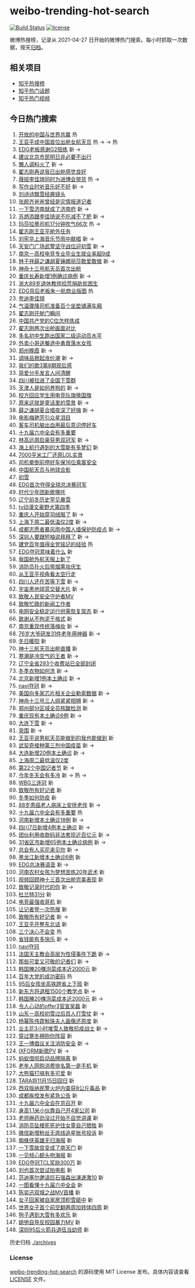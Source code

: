 # weibo-trending-hot-search

[![Build Status](https://github.com/justjavac/weibo-trending-hot-search/workflows/ci/badge.svg?branch=master)](https://github.com/justjavac/weibo-trending-hot-search/actions)
[![license](https://img.shields.io/github/license/justjavac/weibo-trending-hot-search)](https://github.com/justjavac/weibo-trending-hot-search/blob/master/LICENSE)

微博热搜榜，记录从 2021-04-27 日开始的微博热门搜索。每小时抓取一次数据，按天[归档](./archives)。

## 相关项目

- [知乎热搜榜](https://github.com/justjavac/zhihu-trending-top-search)
- [知乎热门话题](https://github.com/justjavac/zhihu-trending-hot-questions)
- [知乎热门视频](https://github.com/justjavac/zhihu-trending-hot-video)

## 今日热门搜索

<!-- BEGIN -->
<!-- 最后更新时间 Mon Nov 08 2021 12:18:45 GMT+0800 (China Standard Time) -->

1. [开放的中国与世界共赢](https://s.weibo.com//weibo?q=%23%E5%BC%80%E6%94%BE%E7%9A%84%E4%B8%AD%E5%9B%BD%E4%B8%8E%E4%B8%96%E7%95%8C%E5%85%B1%E8%B5%A2%23&Refer=new_time)
   热
1. [王亚平成中国首位出舱女航天员](https://s.weibo.com//weibo?q=%23%E7%8E%8B%E4%BA%9A%E5%B9%B3%E6%88%90%E4%B8%AD%E5%9B%BD%E9%A6%96%E4%BD%8D%E5%87%BA%E8%88%B1%E5%A5%B3%E8%88%AA%E5%A4%A9%E5%91%98%23&Refer=top)
   热 -> -> 热
1. [EDG老板感谢G2陪练](https://s.weibo.com//weibo?q=%23EDG%E8%80%81%E6%9D%BF%E6%84%9F%E8%B0%A2G2%E9%99%AA%E7%BB%83%23&Refer=top)
   新 ->
1. [建议北京市民明日非必要不出行](https://s.weibo.com//weibo?q=%23%E5%BB%BA%E8%AE%AE%E5%8C%97%E4%BA%AC%E5%B8%82%E6%B0%91%E6%98%8E%E6%97%A5%E9%9D%9E%E5%BF%85%E8%A6%81%E4%B8%8D%E5%87%BA%E8%A1%8C%23&Refer=top)
1. [懒人调料火了](https://s.weibo.com//weibo?q=%23%E6%87%92%E4%BA%BA%E8%B0%83%E6%96%99%E7%81%AB%E4%BA%86%23&Refer=top)
   新 ->
1. [翟志刚再说我已出舱感觉良好](https://s.weibo.com//weibo?q=%23%E7%BF%9F%E5%BF%97%E5%88%9A%E5%86%8D%E8%AF%B4%E6%88%91%E5%B7%B2%E5%87%BA%E8%88%B1%E6%84%9F%E8%A7%89%E8%89%AF%E5%A5%BD%23&Refer=top)
1. [薇娅李佳琦同时为进博会带货](https://s.weibo.com//weibo?q=%23%E8%96%87%E5%A8%85%E6%9D%8E%E4%BD%B3%E7%90%A6%E5%90%8C%E6%97%B6%E4%B8%BA%E8%BF%9B%E5%8D%9A%E4%BC%9A%E5%B8%A6%E8%B4%A7%23&Refer=top)
   热 ->
1. [写作业时听音乐好不好](https://s.weibo.com//weibo?q=%23%E5%86%99%E4%BD%9C%E4%B8%9A%E6%97%B6%E5%90%AC%E9%9F%B3%E4%B9%90%E5%A5%BD%E4%B8%8D%E5%A5%BD%23&Refer=top)
   新 ->
1. [刘诗诗飘雪经典镜头](https://s.weibo.com//weibo?q=%23%E5%88%98%E8%AF%97%E8%AF%97%E9%A3%98%E9%9B%AA%E7%BB%8F%E5%85%B8%E9%95%9C%E5%A4%B4%23&Refer=top)
1. [张颜齐爸爸曾经是灾情报道记者](https://s.weibo.com//weibo?q=%23%E5%BC%A0%E9%A2%9C%E9%BD%90%E7%88%B8%E7%88%B8%E6%9B%BE%E7%BB%8F%E6%98%AF%E7%81%BE%E6%83%85%E6%8A%A5%E9%81%93%E8%AE%B0%E8%80%85%23&Refer=top)
1. [一下雪济南就成了济南府](https://s.weibo.com//weibo?q=%23%E4%B8%80%E4%B8%8B%E9%9B%AA%E6%B5%8E%E5%8D%97%E5%B0%B1%E6%88%90%E4%BA%86%E6%B5%8E%E5%8D%97%E5%BA%9C%23&Refer=top)
   新 ->
1. [苏炳添跟李佳琦说不吃减不了肥](https://s.weibo.com//weibo?q=%23%E8%8B%8F%E7%82%B3%E6%B7%BB%E8%B7%9F%E6%9D%8E%E4%BD%B3%E7%90%A6%E8%AF%B4%E4%B8%8D%E5%90%83%E5%87%8F%E4%B8%8D%E4%BA%86%E8%82%A5%23&Refer=top)
   新 ->
1. [玛莎拉蒂司机17分钟吹气66次](https://s.weibo.com//weibo?q=%23%E7%8E%9B%E8%8E%8E%E6%8B%89%E8%92%82%E5%8F%B8%E6%9C%BA17%E5%88%86%E9%92%9F%E5%90%B9%E6%B0%9466%E6%AC%A1%23&Refer=top)
   热 ->
1. [翟志刚王亚平舱外任务](https://s.weibo.com//weibo?q=%23%E7%BF%9F%E5%BF%97%E5%88%9A%E7%8E%8B%E4%BA%9A%E5%B9%B3%E8%88%B1%E5%A4%96%E4%BB%BB%E5%8A%A1%23&Refer=top)
1. [刘宪华上海音乐节雨中献唱](https://s.weibo.com//weibo?q=%23%E5%88%98%E5%AE%AA%E5%8D%8E%E4%B8%8A%E6%B5%B7%E9%9F%B3%E4%B9%90%E8%8A%82%E9%9B%A8%E4%B8%AD%E7%8C%AE%E5%94%B1%23&Refer=top)
   新 ->
1. [天安门广场武警坚守战位迎初雪](https://s.weibo.com//weibo?q=%23%E5%A4%A9%E5%AE%89%E9%97%A8%E5%B9%BF%E5%9C%BA%E6%AD%A6%E8%AD%A6%E5%9D%9A%E5%AE%88%E6%88%98%E4%BD%8D%E8%BF%8E%E5%88%9D%E9%9B%AA%23&Refer=top)
   新 ->
1. [南京一高校电竞专业毕业生就业率超9成](https://s.weibo.com//weibo?q=%23%E5%8D%97%E4%BA%AC%E4%B8%80%E9%AB%98%E6%A0%A1%E7%94%B5%E7%AB%9E%E4%B8%93%E4%B8%9A%E6%AF%95%E4%B8%9A%E7%94%9F%E5%B0%B1%E4%B8%9A%E7%8E%87%E8%B6%859%E6%88%90%23&Refer=top)
1. [林子祥薛之谦胡夏锤娜丽莎敢爱敢做](https://s.weibo.com//weibo?q=%23%E6%9E%97%E5%AD%90%E7%A5%A5%E8%96%9B%E4%B9%8B%E8%B0%A6%E8%83%A1%E5%A4%8F%E9%94%A4%E5%A8%9C%E4%B8%BD%E8%8E%8E%E6%95%A2%E7%88%B1%E6%95%A2%E5%81%9A%23&Refer=top)
   新 ->
1. [神舟十三号航天员首次出舱](https://s.weibo.com//weibo?q=%23%E7%A5%9E%E8%88%9F%E5%8D%81%E4%B8%89%E5%8F%B7%E8%88%AA%E5%A4%A9%E5%91%98%E9%A6%96%E6%AC%A1%E5%87%BA%E8%88%B1%23&Refer=top)
1. [重庆长寿新增1例确诊病例](https://s.weibo.com//weibo?q=%23%E9%87%8D%E5%BA%86%E9%95%BF%E5%AF%BF%E6%96%B0%E5%A2%9E1%E4%BE%8B%E7%A1%AE%E8%AF%8A%E7%97%85%E4%BE%8B%23&Refer=top)
   新 ->
1. [浙大89岁退休教师拾荒捐助贫困生](https://s.weibo.com//weibo?q=%23%E6%B5%99%E5%A4%A789%E5%B2%81%E9%80%80%E4%BC%91%E6%95%99%E5%B8%88%E6%8B%BE%E8%8D%92%E6%8D%90%E5%8A%A9%E8%B4%AB%E5%9B%B0%E7%94%9F%23&Refer=top)
1. [EDG背后老板朱一航商业版图](https://s.weibo.com//weibo?q=%23EDG%E8%83%8C%E5%90%8E%E8%80%81%E6%9D%BF%E6%9C%B1%E4%B8%80%E8%88%AA%E5%95%86%E4%B8%9A%E7%89%88%E5%9B%BE%23&Refer=top)
   热
1. [夸迪李佳琦](https://s.weibo.com//weibo?q=%E5%A4%B8%E8%BF%AA%E6%9D%8E%E4%BD%B3%E7%90%A6&Refer=top)
1. [气温骤降司机准备百个坐垫铺满车厢](https://s.weibo.com//weibo?q=%23%E6%B0%94%E6%B8%A9%E9%AA%A4%E9%99%8D%E5%8F%B8%E6%9C%BA%E5%87%86%E5%A4%87%E7%99%BE%E4%B8%AA%E5%9D%90%E5%9E%AB%E9%93%BA%E6%BB%A1%E8%BD%A6%E5%8E%A2%23&Refer=top)
1. [翟志刚开舱门瞬间](https://s.weibo.com//weibo?q=%23%E7%BF%9F%E5%BF%97%E5%88%9A%E5%BC%80%E8%88%B1%E9%97%A8%E7%9E%AC%E9%97%B4%23&Refer=top)
1. [中国共产党的C位怎样炼成](https://s.weibo.com//weibo?q=%23%E4%B8%AD%E5%9B%BD%E5%85%B1%E4%BA%A7%E5%85%9A%E7%9A%84C%E4%BD%8D%E6%80%8E%E6%A0%B7%E7%82%BC%E6%88%90%23&Refer=top)
1. [翟志刚两次出舱画面对比](https://s.weibo.com//weibo?q=%23%E7%BF%9F%E5%BF%97%E5%88%9A%E4%B8%A4%E6%AC%A1%E5%87%BA%E8%88%B1%E7%94%BB%E9%9D%A2%E5%AF%B9%E6%AF%94%23&Refer=top)
1. [多名初中生跑出国家二级运动员水平](https://s.weibo.com//weibo?q=%23%E5%A4%9A%E5%90%8D%E5%88%9D%E4%B8%AD%E7%94%9F%E8%B7%91%E5%87%BA%E5%9B%BD%E5%AE%B6%E4%BA%8C%E7%BA%A7%E8%BF%90%E5%8A%A8%E5%91%98%E6%B0%B4%E5%B9%B3%23&Refer=top)
1. [外卖小哥送餐途中勇救落水女孩](https://s.weibo.com//weibo?q=%23%E5%A4%96%E5%8D%96%E5%B0%8F%E5%93%A5%E9%80%81%E9%A4%90%E9%80%94%E4%B8%AD%E5%8B%87%E6%95%91%E8%90%BD%E6%B0%B4%E5%A5%B3%E5%AD%A9%23&Refer=top)
1. [郑州晚霞](https://s.weibo.com//weibo?q=%23%E9%83%91%E5%B7%9E%E6%99%9A%E9%9C%9E%23&Refer=top)
   新 ->
1. [调味品掀起涨价潮](https://s.weibo.com//weibo?q=%23%E8%B0%83%E5%91%B3%E5%93%81%E6%8E%80%E8%B5%B7%E6%B6%A8%E4%BB%B7%E6%BD%AE%23&Refer=top)
   新 ->
1. [我们的歌3第8期观后感](https://s.weibo.com//weibo?q=%23%E6%88%91%E4%BB%AC%E7%9A%84%E6%AD%8C3%E7%AC%AC8%E6%9C%9F%E8%A7%82%E5%90%8E%E6%84%9F%23&Refer=top)
1. [简爱分手发言人间清醒](https://s.weibo.com//weibo?q=%23%E7%AE%80%E7%88%B1%E5%88%86%E6%89%8B%E5%8F%91%E8%A8%80%E4%BA%BA%E9%97%B4%E6%B8%85%E9%86%92%23&Refer=top)
1. [四川被拉进了全国下雪群](https://s.weibo.com//weibo?q=%23%E5%9B%9B%E5%B7%9D%E8%A2%AB%E6%8B%89%E8%BF%9B%E4%BA%86%E5%85%A8%E5%9B%BD%E4%B8%8B%E9%9B%AA%E7%BE%A4%23&Refer=top)
1. [天津人是如何养狗的](https://s.weibo.com//weibo?q=%23%E5%A4%A9%E6%B4%A5%E4%BA%BA%E6%98%AF%E5%A6%82%E4%BD%95%E5%85%BB%E7%8B%97%E7%9A%84%23&Refer=top)
   新 ->
1. [校方回应学生用电竞队旗换国旗](https://s.weibo.com//weibo?q=%23%E6%A0%A1%E6%96%B9%E5%9B%9E%E5%BA%94%E5%AD%A6%E7%94%9F%E7%94%A8%E7%94%B5%E7%AB%9E%E9%98%9F%E6%97%97%E6%8D%A2%E5%9B%BD%E6%97%97%23&Refer=top)
1. [原来这就是童话里的雪景](https://s.weibo.com//weibo?q=%23%E5%8E%9F%E6%9D%A5%E8%BF%99%E5%B0%B1%E6%98%AF%E7%AB%A5%E8%AF%9D%E9%87%8C%E7%9A%84%E9%9B%AA%E6%99%AF%23&Refer=top)
   新 ->
1. [薛之谦胡夏合唱夜深了好嗨](https://s.weibo.com//weibo?q=%23%E8%96%9B%E4%B9%8B%E8%B0%A6%E8%83%A1%E5%A4%8F%E5%90%88%E5%94%B1%E5%A4%9C%E6%B7%B1%E4%BA%86%E5%A5%BD%E5%97%A8%23&Refer=top)
   新 ->
1. [电影梅艳芳引众星泪目](https://s.weibo.com//weibo?q=%23%E7%94%B5%E5%BD%B1%E6%A2%85%E8%89%B3%E8%8A%B3%E5%BC%95%E4%BC%97%E6%98%9F%E6%B3%AA%E7%9B%AE%23&Refer=top)
1. [客车司机脑出血用最后意识停好车](https://s.weibo.com//weibo?q=%23%E5%AE%A2%E8%BD%A6%E5%8F%B8%E6%9C%BA%E8%84%91%E5%87%BA%E8%A1%80%E7%94%A8%E6%9C%80%E5%90%8E%E6%84%8F%E8%AF%86%E5%81%9C%E5%A5%BD%E8%BD%A6%23&Refer=top)
1. [十九届六中全会有多重要](https://s.weibo.com//weibo?q=%23%E5%8D%81%E4%B9%9D%E5%B1%8A%E5%85%AD%E4%B8%AD%E5%85%A8%E4%BC%9A%E6%9C%89%E5%A4%9A%E9%87%8D%E8%A6%81%23&Refer=top)
1. [林高远周启豪获男双冠军](https://s.weibo.com//weibo?q=%23%E6%9E%97%E9%AB%98%E8%BF%9C%E5%91%A8%E5%90%AF%E8%B1%AA%E8%8E%B7%E7%94%B7%E5%8F%8C%E5%86%A0%E5%86%9B%23&Refer=top)
   新 ->
1. [海上航行遇到的大雪能有多梦幻](https://s.weibo.com//weibo?q=%23%E6%B5%B7%E4%B8%8A%E8%88%AA%E8%A1%8C%E9%81%87%E5%88%B0%E7%9A%84%E5%A4%A7%E9%9B%AA%E8%83%BD%E6%9C%89%E5%A4%9A%E6%A2%A6%E5%B9%BB%23&Refer=top)
   新
1. [7000平米工厂还原LOL实景](https://s.weibo.com//weibo?q=%237000%E5%B9%B3%E7%B1%B3%E5%B7%A5%E5%8E%82%E8%BF%98%E5%8E%9FLOL%E5%AE%9E%E6%99%AF%23&Refer=top)
1. [司机晕倒前停好车保16位乘客安全](https://s.weibo.com//weibo?q=%23%E5%8F%B8%E6%9C%BA%E6%99%95%E5%80%92%E5%89%8D%E5%81%9C%E5%A5%BD%E8%BD%A6%E4%BF%9D16%E4%BD%8D%E4%B9%98%E5%AE%A2%E5%AE%89%E5%85%A8%23&Refer=top)
1. [中国航天员与地球合影](https://s.weibo.com//weibo?q=%23%E4%B8%AD%E5%9B%BD%E8%88%AA%E5%A4%A9%E5%91%98%E4%B8%8E%E5%9C%B0%E7%90%83%E5%90%88%E5%BD%B1%23&Refer=top)
1. [初雪](https://s.weibo.com//weibo?q=%23%E5%88%9D%E9%9B%AA%23&Refer=top)
1. [EDG首次夺得全球总决赛冠军](https://s.weibo.com//weibo?q=%23EDG%E9%A6%96%E6%AC%A1%E5%A4%BA%E5%BE%97%E5%85%A8%E7%90%83%E6%80%BB%E5%86%B3%E8%B5%9B%E5%86%A0%E5%86%9B%23&Refer=top)
1. [时代少年团新歌哪吒](https://s.weibo.com//weibo?q=%23%E6%97%B6%E4%BB%A3%E5%B0%91%E5%B9%B4%E5%9B%A2%E6%96%B0%E6%AD%8C%E5%93%AA%E5%90%92%23&Refer=top)
1. [辽宁前冬历史罕见暴雪](https://s.weibo.com//weibo?q=%23%E8%BE%BD%E5%AE%81%E5%89%8D%E5%86%AC%E5%8E%86%E5%8F%B2%E7%BD%95%E8%A7%81%E6%9A%B4%E9%9B%AA%23&Refer=top)
1. [tv动漫文豪野犬第四季](https://s.weibo.com//weibo?q=tv%E5%8A%A8%E6%BC%AB%E6%96%87%E8%B1%AA%E9%87%8E%E7%8A%AC%E7%AC%AC%E5%9B%9B%E5%AD%A3&Refer=top)
1. [重庆人开始穿羽绒服了](https://s.weibo.com//weibo?q=%23%E9%87%8D%E5%BA%86%E4%BA%BA%E5%BC%80%E5%A7%8B%E7%A9%BF%E7%BE%BD%E7%BB%92%E6%9C%8D%E4%BA%86%23&Refer=top)
   新 ->
1. [上海下周二最低温仅2度](https://s.weibo.com//weibo?q=%23%E4%B8%8A%E6%B5%B7%E4%B8%8B%E5%91%A8%E4%BA%8C%E6%9C%80%E4%BD%8E%E6%B8%A9%E4%BB%852%E5%BA%A6%23&Refer=top)
   新 ->
1. [成都志愿者暴风雨中围人墙保护防疫点](https://s.weibo.com//weibo?q=%23%E6%88%90%E9%83%BD%E5%BF%97%E6%84%BF%E8%80%85%E6%9A%B4%E9%A3%8E%E9%9B%A8%E4%B8%AD%E5%9B%B4%E4%BA%BA%E5%A2%99%E4%BF%9D%E6%8A%A4%E9%98%B2%E7%96%AB%E7%82%B9%23&Refer=top)
   新 ->
1. [深圳人要跟短袖说拜拜了](https://s.weibo.com//weibo?q=%23%E6%B7%B1%E5%9C%B3%E4%BA%BA%E8%A6%81%E8%B7%9F%E7%9F%AD%E8%A2%96%E8%AF%B4%E6%8B%9C%E6%8B%9C%E4%BA%86%23&Refer=top)
   新 ->
1. [建党百年值得全党铭记的经验](https://s.weibo.com//weibo?q=%23%E5%BB%BA%E5%85%9A%E7%99%BE%E5%B9%B4%E5%80%BC%E5%BE%97%E5%85%A8%E5%85%9A%E9%93%AD%E8%AE%B0%E7%9A%84%E7%BB%8F%E9%AA%8C%23&Refer=new_time)
   热
1. [EDG夺冠意味着什么](https://s.weibo.com//weibo?q=%23EDG%E5%A4%BA%E5%86%A0%E6%84%8F%E5%91%B3%E7%9D%80%E4%BB%80%E4%B9%88%23&Refer=top)
   新
1. [我国舱外航天服上新了](https://s.weibo.com//weibo?q=%23%E6%88%91%E5%9B%BD%E8%88%B1%E5%A4%96%E8%88%AA%E5%A4%A9%E6%9C%8D%E4%B8%8A%E6%96%B0%E4%BA%86%23&Refer=top)
1. [消防员扑火后带烟熏妆庆生](https://s.weibo.com//weibo?q=%23%E6%B6%88%E9%98%B2%E5%91%98%E6%89%91%E7%81%AB%E5%90%8E%E5%B8%A6%E7%83%9F%E7%86%8F%E5%A6%86%E5%BA%86%E7%94%9F%23&Refer=top)
1. [从王亚平视角看太空行走](https://s.weibo.com//weibo?q=%23%E4%BB%8E%E7%8E%8B%E4%BA%9A%E5%B9%B3%E8%A7%86%E8%A7%92%E7%9C%8B%E5%A4%AA%E7%A9%BA%E8%A1%8C%E8%B5%B0%23&Refer=top)
1. [四川人还在苦等下雪](https://s.weibo.com//weibo?q=%23%E5%9B%9B%E5%B7%9D%E4%BA%BA%E8%BF%98%E5%9C%A8%E8%8B%A6%E7%AD%89%E4%B8%8B%E9%9B%AA%23&Refer=top)
   新 ->
1. [宇宙黑地球蓝交替大片](https://s.weibo.com//weibo?q=%23%E5%AE%87%E5%AE%99%E9%BB%91%E5%9C%B0%E7%90%83%E8%93%9D%E4%BA%A4%E6%9B%BF%E5%A4%A7%E7%89%87%23&Refer=top)
   新 ->
1. [致敬人民安全守护者MV](https://s.weibo.com//weibo?q=%23%E8%87%B4%E6%95%AC%E4%BA%BA%E6%B0%91%E5%AE%89%E5%85%A8%E5%AE%88%E6%8A%A4%E8%80%85MV%23&Refer=top)
1. [致敬忙碌的新闻工作者](https://s.weibo.com//weibo?q=%23%E8%87%B4%E6%95%AC%E5%BF%99%E7%A2%8C%E7%9A%84%E6%96%B0%E9%97%BB%E5%B7%A5%E4%BD%9C%E8%80%85%23&Refer=top)
1. [电网安全稳定运行供需恢复常态](https://s.weibo.com//weibo?q=%23%E7%94%B5%E7%BD%91%E5%AE%89%E5%85%A8%E7%A8%B3%E5%AE%9A%E8%BF%90%E8%A1%8C%E4%BE%9B%E9%9C%80%E6%81%A2%E5%A4%8D%E5%B8%B8%E6%80%81%23&Refer=top)
   新 ->
1. [致谢从不拘泥于格式](https://s.weibo.com//weibo?q=%23%E8%87%B4%E8%B0%A2%E4%BB%8E%E4%B8%8D%E6%8B%98%E6%B3%A5%E4%BA%8E%E6%A0%BC%E5%BC%8F%23&Refer=top)
   新
1. [南京重现传统落梅妆](https://s.weibo.com//weibo?q=%23%E5%8D%97%E4%BA%AC%E9%87%8D%E7%8E%B0%E4%BC%A0%E7%BB%9F%E8%90%BD%E6%A2%85%E5%A6%86%23&Refer=top)
   新 ->
1. [76岁大爷研发31件老年用神器](https://s.weibo.com//weibo?q=%2376%E5%B2%81%E5%A4%A7%E7%88%B7%E7%A0%94%E5%8F%9131%E4%BB%B6%E8%80%81%E5%B9%B4%E7%94%A8%E7%A5%9E%E5%99%A8%23&Refer=top)
   新 ->
1. [冬日暖阳](https://s.weibo.com//weibo?q=%23%E5%86%AC%E6%97%A5%E6%9A%96%E9%98%B3%23&Refer=top)
   新
1. [神十三航天员出舱直播](https://s.weibo.com//weibo?q=%23%E7%A5%9E%E5%8D%81%E4%B8%89%E8%88%AA%E5%A4%A9%E5%91%98%E5%87%BA%E8%88%B1%E7%9B%B4%E6%92%AD%23&Refer=top)
   新
1. [寒潮是冷空气的王者](https://s.weibo.com//weibo?q=%23%E5%AF%92%E6%BD%AE%E6%98%AF%E5%86%B7%E7%A9%BA%E6%B0%94%E7%9A%84%E7%8E%8B%E8%80%85%23&Refer=top)
   新 ->
1. [辽宁全省293个收费站已全部封闭](https://s.weibo.com//weibo?q=%23%E8%BE%BD%E5%AE%81%E5%85%A8%E7%9C%81293%E4%B8%AA%E6%94%B6%E8%B4%B9%E7%AB%99%E5%B7%B2%E5%85%A8%E9%83%A8%E5%B0%81%E9%97%AD%23&Refer=top)
1. [冬季衣物如何洗](https://s.weibo.com//weibo?q=%23%E5%86%AC%E5%AD%A3%E8%A1%A3%E7%89%A9%E5%A6%82%E4%BD%95%E6%B4%97%23&Refer=top)
   新 ->
1. [北京新增1例本土确诊](https://s.weibo.com//weibo?q=%23%E5%8C%97%E4%BA%AC%E6%96%B0%E5%A2%9E1%E4%BE%8B%E6%9C%AC%E5%9C%9F%E7%A1%AE%E8%AF%8A%23&Refer=top)
   新 ->
1. [navi夺冠](https://s.weibo.com//weibo?q=navi%E5%A4%BA%E5%86%A0&Refer=top) 新 ->
1. [美国向多家芯片相关企业勒索数据](https://s.weibo.com//weibo?q=%23%E7%BE%8E%E5%9B%BD%E5%90%91%E5%A4%9A%E5%AE%B6%E8%8A%AF%E7%89%87%E7%9B%B8%E5%85%B3%E4%BC%81%E4%B8%9A%E5%8B%92%E7%B4%A2%E6%95%B0%E6%8D%AE%23&Refer=top)
   新 ->
1. [神舟十三号三人组紧紧相拥](https://s.weibo.com//weibo?q=%23%E7%A5%9E%E8%88%9F%E5%8D%81%E4%B8%89%E5%8F%B7%E4%B8%89%E4%BA%BA%E7%BB%84%E7%B4%A7%E7%B4%A7%E7%9B%B8%E6%8B%A5%23&Refer=top)
   新 ->
1. [郑州部分区域全员核酸检测](https://s.weibo.com//weibo?q=%23%E9%83%91%E5%B7%9E%E9%83%A8%E5%88%86%E5%8C%BA%E5%9F%9F%E5%85%A8%E5%91%98%E6%A0%B8%E9%85%B8%E6%A3%80%E6%B5%8B%23&Refer=top)
   新
1. [重庆现有本土确诊6例](https://s.weibo.com//weibo?q=%23%E9%87%8D%E5%BA%86%E7%8E%B0%E6%9C%89%E6%9C%AC%E5%9C%9F%E7%A1%AE%E8%AF%8A6%E4%BE%8B%23&Refer=top)
   新 ->
1. [大连下雪](https://s.weibo.com//weibo?q=%23%E5%A4%A7%E8%BF%9E%E4%B8%8B%E9%9B%AA%23&Refer=top)
   新 ->
1. [突围](https://s.weibo.com//weibo?q=%E7%AA%81%E5%9B%B4&Refer=top) 新 ->
1. [王亚平说男航天员能做到的我也能做到](https://s.weibo.com//weibo?q=%23%E7%8E%8B%E4%BA%9A%E5%B9%B3%E8%AF%B4%E7%94%B7%E8%88%AA%E5%A4%A9%E5%91%98%E8%83%BD%E5%81%9A%E5%88%B0%E7%9A%84%E6%88%91%E4%B9%9F%E8%83%BD%E5%81%9A%E5%88%B0%23&Refer=top)
   新
1. [武契奇接种第三剂中国疫苗](https://s.weibo.com//weibo?q=%23%E6%AD%A6%E5%A5%91%E5%A5%87%E6%8E%A5%E7%A7%8D%E7%AC%AC%E4%B8%89%E5%89%82%E4%B8%AD%E5%9B%BD%E7%96%AB%E8%8B%97%23&Refer=top)
   新 ->
1. [大连新增20例本土确诊](https://s.weibo.com//weibo?q=%23%E5%A4%A7%E8%BF%9E%E6%96%B0%E5%A2%9E20%E4%BE%8B%E6%9C%AC%E5%9C%9F%E7%A1%AE%E8%AF%8A%23&Refer=top)
   新 ->
1. [上海周二最低温仅2度](https://s.weibo.com//weibo?q=%E4%B8%8A%E6%B5%B7%E5%91%A8%E4%BA%8C%E6%9C%80%E4%BD%8E%E6%B8%A9%E4%BB%852%E5%BA%A6&Refer=top)
1. [第22个中国记者节](https://s.weibo.com//weibo?q=%23%E7%AC%AC22%E4%B8%AA%E4%B8%AD%E5%9B%BD%E8%AE%B0%E8%80%85%E8%8A%82%23&Refer=top)
   新 ->
1. [今年冬天会有多冷](https://s.weibo.com//weibo?q=%23%E4%BB%8A%E5%B9%B4%E5%86%AC%E5%A4%A9%E4%BC%9A%E6%9C%89%E5%A4%9A%E5%86%B7%23&Refer=top)
   新 -> 热 ->
1. [WBG三连冠](https://s.weibo.com//weibo?q=WBG%E4%B8%89%E8%BF%9E%E5%86%A0&Refer=top)
   新
1. [致敬所有好记者](https://s.weibo.com//weibo?q=%E8%87%B4%E6%95%AC%E6%89%80%E6%9C%89%E5%A5%BD%E8%AE%B0%E8%80%85&Refer=top)
   新
1. [冬季如何防疫](https://s.weibo.com//weibo?q=%23%E5%86%AC%E5%AD%A3%E5%A6%82%E4%BD%95%E9%98%B2%E7%96%AB%23&Refer=top)
   新
1. [88岁患癌老人病床上安抚老伴](https://s.weibo.com//weibo?q=%2388%E5%B2%81%E6%82%A3%E7%99%8C%E8%80%81%E4%BA%BA%E7%97%85%E5%BA%8A%E4%B8%8A%E5%AE%89%E6%8A%9A%E8%80%81%E4%BC%B4%23&Refer=top)
   新 ->
1. [十九届六中全会有多重要](https://s.weibo.com//weibo?q=%23%E5%8D%81%E4%B9%9D%E5%B1%8A%E5%85%AD%E4%B8%AD%E5%85%A8%E4%BC%9A%E6%9C%89%E5%A4%9A%E9%87%8D%E8%A6%81%23&Refer=new_time)
   热
1. [河南新增本土确诊18例](https://s.weibo.com//weibo?q=%23%E6%B2%B3%E5%8D%97%E6%96%B0%E5%A2%9E%E6%9C%AC%E5%9C%9F%E7%A1%AE%E8%AF%8A18%E4%BE%8B%23&Refer=top)
   新 ->
1. [四川7日新增4例本土确诊](https://s.weibo.com//weibo?q=%23%E5%9B%9B%E5%B7%9D7%E6%97%A5%E6%96%B0%E5%A2%9E4%E4%BE%8B%E6%9C%AC%E5%9C%9F%E7%A1%AE%E8%AF%8A%23&Refer=top)
   新 ->
1. [团伙利用收款码非法套现近百亿元](https://s.weibo.com//weibo?q=%23%E5%9B%A2%E4%BC%99%E5%88%A9%E7%94%A8%E6%94%B6%E6%AC%BE%E7%A0%81%E9%9D%9E%E6%B3%95%E5%A5%97%E7%8E%B0%E8%BF%91%E7%99%BE%E4%BA%BF%E5%85%83%23&Refer=top)
   新 ->
1. [31省区市新增65例本土确诊病例](https://s.weibo.com//weibo?q=%2331%E7%9C%81%E5%8C%BA%E5%B8%82%E6%96%B0%E5%A2%9E65%E4%BE%8B%E6%9C%AC%E5%9C%9F%E7%A1%AE%E8%AF%8A%E7%97%85%E4%BE%8B%23&Refer=top)
   新 ->
1. [总会有人买花来见你](https://s.weibo.com//weibo?q=%23%E6%80%BB%E4%BC%9A%E6%9C%89%E4%BA%BA%E4%B9%B0%E8%8A%B1%E6%9D%A5%E8%A7%81%E4%BD%A0%23&Refer=top)
   新 ->
1. [黑龙江新增本土确诊6例](https://s.weibo.com//weibo?q=%23%E9%BB%91%E9%BE%99%E6%B1%9F%E6%96%B0%E5%A2%9E%E6%9C%AC%E5%9C%9F%E7%A1%AE%E8%AF%8A6%E4%BE%8B%23&Refer=top)
   新
1. [EDG总决赛语音](https://s.weibo.com//weibo?q=%23EDG%E6%80%BB%E5%86%B3%E8%B5%9B%E8%AF%AD%E9%9F%B3%23&Refer=top)
   新 ->
1. [河南农村女孩为梦想苦练20年武术](https://s.weibo.com//weibo?q=%23%E6%B2%B3%E5%8D%97%E5%86%9C%E6%9D%91%E5%A5%B3%E5%AD%A9%E4%B8%BA%E6%A2%A6%E6%83%B3%E8%8B%A6%E7%BB%8320%E5%B9%B4%E6%AD%A6%E6%9C%AF%23&Refer=top)
   新
1. [视频回顾神十三首次出舱完美表现](https://s.weibo.com//weibo?q=%23%E8%A7%86%E9%A2%91%E5%9B%9E%E9%A1%BE%E7%A5%9E%E5%8D%81%E4%B8%89%E9%A6%96%E6%AC%A1%E5%87%BA%E8%88%B1%E5%AE%8C%E7%BE%8E%E8%A1%A8%E7%8E%B0%23&Refer=top)
   新
1. [致敬记录时代的你](https://s.weibo.com//weibo?q=%23%E8%87%B4%E6%95%AC%E8%AE%B0%E5%BD%95%E6%97%B6%E4%BB%A3%E7%9A%84%E4%BD%A0%23&Refer=top)
   新 ->
1. [杜兰特31分](https://s.weibo.com//weibo?q=%23%E6%9D%9C%E5%85%B0%E7%89%B931%E5%88%86%23&Refer=top)
   新
1. [电竞最强收哥机](https://s.weibo.com//weibo?q=%23%E7%94%B5%E7%AB%9E%E6%9C%80%E5%BC%BA%E6%94%B6%E5%93%A5%E6%9C%BA%23&Refer=top)
   新
1. [让记者登一次热搜](https://s.weibo.com//weibo?q=%23%E8%AE%A9%E8%AE%B0%E8%80%85%E7%99%BB%E4%B8%80%E6%AC%A1%E7%83%AD%E6%90%9C%23&Refer=top)
   新
1. [致敬所有好记者](https://s.weibo.com//weibo?q=%23%E8%87%B4%E6%95%AC%E6%89%80%E6%9C%89%E5%A5%BD%E8%AE%B0%E8%80%85%23&Refer=top)
   新 ->
1. [王亚平开整东北话](https://s.weibo.com//weibo?q=%23%E7%8E%8B%E4%BA%9A%E5%B9%B3%E5%BC%80%E6%95%B4%E4%B8%9C%E5%8C%97%E8%AF%9D%23&Refer=top)
   新
1. [三个决心不会变](https://s.weibo.com//weibo?q=%23%E4%B8%89%E4%B8%AA%E5%86%B3%E5%BF%83%E4%B8%8D%E4%BC%9A%E5%8F%98%23&Refer=new_time)
   热
1. [省钱能有多快乐](https://s.weibo.com//weibo?q=%23%E7%9C%81%E9%92%B1%E8%83%BD%E6%9C%89%E5%A4%9A%E5%BF%AB%E4%B9%90%23&Refer=top)
   新 ->
1. [navi夺冠](https://s.weibo.com//weibo?q=%23navi%E5%A4%BA%E5%86%A0%23&Refer=top)
1. [法国天主教会高层为性侵事件下跪](https://s.weibo.com//weibo?q=%23%E6%B3%95%E5%9B%BD%E5%A4%A9%E4%B8%BB%E6%95%99%E4%BC%9A%E9%AB%98%E5%B1%82%E4%B8%BA%E6%80%A7%E4%BE%B5%E4%BA%8B%E4%BB%B6%E4%B8%8B%E8%B7%AA%23&Refer=top)
   新 ->
1. [那些可爱又可敬的记者们](https://s.weibo.com//weibo?q=%23%E9%82%A3%E4%BA%9B%E5%8F%AF%E7%88%B1%E5%8F%88%E5%8F%AF%E6%95%AC%E7%9A%84%E8%AE%B0%E8%80%85%E4%BB%AC%23&Refer=top)
   新 ->
1. [韩国腌20棵泡菜成本近2000元](https://s.weibo.com//weibo?q=%E9%9F%A9%E5%9B%BD%E8%85%8C20%E6%A3%B5%E6%B3%A1%E8%8F%9C%E6%88%90%E6%9C%AC%E8%BF%912000%E5%85%83&Refer=top)
   新
1. [百年大党的成功密码](https://s.weibo.com//weibo?q=%23%E7%99%BE%E5%B9%B4%E5%A4%A7%E5%85%9A%E7%9A%84%E6%88%90%E5%8A%9F%E5%AF%86%E7%A0%81%23&Refer=new_time)
   热
1. [95后女孩坐高铁跨省上下班](https://s.weibo.com//weibo?q=%2395%E5%90%8E%E5%A5%B3%E5%AD%A9%E5%9D%90%E9%AB%98%E9%93%81%E8%B7%A8%E7%9C%81%E4%B8%8A%E4%B8%8B%E7%8F%AD%23&Refer=top)
   新
1. [新东方将退租1500个教学点](https://s.weibo.com//weibo?q=%23%E6%96%B0%E4%B8%9C%E6%96%B9%E5%B0%86%E9%80%80%E7%A7%9F1500%E4%B8%AA%E6%95%99%E5%AD%A6%E7%82%B9%23&Refer=top)
   新 ->
1. [韩国腌20棵泡菜成本近2000元](https://s.weibo.com//weibo?q=%23%E9%9F%A9%E5%9B%BD%E8%85%8C20%E6%A3%B5%E6%B3%A1%E8%8F%9C%E6%88%90%E6%9C%AC%E8%BF%912000%E5%85%83%23&Refer=top)
   新 ->
1. [令人心动的offer3官宣吴磊](https://s.weibo.com//weibo?q=%23%E4%BB%A4%E4%BA%BA%E5%BF%83%E5%8A%A8%E7%9A%84offer3%E5%AE%98%E5%AE%A3%E5%90%B4%E7%A3%8A%23&Refer=top)
   新
1. [山东一高校初雪过后百人打雪仗](https://s.weibo.com//weibo?q=%23%E5%B1%B1%E4%B8%9C%E4%B8%80%E9%AB%98%E6%A0%A1%E5%88%9D%E9%9B%AA%E8%BF%87%E5%90%8E%E7%99%BE%E4%BA%BA%E6%89%93%E9%9B%AA%E4%BB%97%23&Refer=top)
   新 ->
1. [杨幂陈伟霆斛珠夫人画像还原度](https://s.weibo.com//weibo?q=%23%E6%9D%A8%E5%B9%82%E9%99%88%E4%BC%9F%E9%9C%86%E6%96%9B%E7%8F%A0%E5%A4%AB%E4%BA%BA%E7%94%BB%E5%83%8F%E8%BF%98%E5%8E%9F%E5%BA%A6%23&Refer=top)
   新
1. [业主花3小时堆雪人致敬抗疫战士](https://s.weibo.com//weibo?q=%23%E4%B8%9A%E4%B8%BB%E8%8A%B13%E5%B0%8F%E6%97%B6%E5%A0%86%E9%9B%AA%E4%BA%BA%E8%87%B4%E6%95%AC%E6%8A%97%E7%96%AB%E6%88%98%E5%A3%AB%23&Refer=top)
   新 ->
1. [穿过寒冬拥抱你阵容](https://s.weibo.com//weibo?q=%23%E7%A9%BF%E8%BF%87%E5%AF%92%E5%86%AC%E6%8B%A5%E6%8A%B1%E4%BD%A0%E9%98%B5%E5%AE%B9%23&Refer=top)
   新
1. [王一博倡议关注消防安全](https://s.weibo.com//weibo?q=%23%E7%8E%8B%E4%B8%80%E5%8D%9A%E5%80%A1%E8%AE%AE%E5%85%B3%E6%B3%A8%E6%B6%88%E9%98%B2%E5%AE%89%E5%85%A8%23&Refer=top)
   新 ->
1. [IXFORM新歌PV](https://s.weibo.com//weibo?q=%23IXFORM%E6%96%B0%E6%AD%8CPV%23&Refer=top)
   新 ->
1. [蚂蚁借呗启动品牌隔离](https://s.weibo.com//weibo?q=%23%E8%9A%82%E8%9A%81%E5%80%9F%E5%91%97%E5%90%AF%E5%8A%A8%E5%93%81%E7%89%8C%E9%9A%94%E7%A6%BB%23&Refer=top)
   新
1. [老年人网购消费排名第一是手机](https://s.weibo.com//weibo?q=%23%E8%80%81%E5%B9%B4%E4%BA%BA%E7%BD%91%E8%B4%AD%E6%B6%88%E8%B4%B9%E6%8E%92%E5%90%8D%E7%AC%AC%E4%B8%80%E6%98%AF%E6%89%8B%E6%9C%BA%23&Refer=top)
   新
1. [大熊猫打嗝有多可爱](https://s.weibo.com//weibo?q=%23%E5%A4%A7%E7%86%8A%E7%8C%AB%E6%89%93%E5%97%9D%E6%9C%89%E5%A4%9A%E5%8F%AF%E7%88%B1%23&Refer=top)
   新
1. [TARA将11月15日回归](https://s.weibo.com//weibo?q=%23TARA%E5%B0%8611%E6%9C%8815%E6%97%A5%E5%9B%9E%E5%BD%92%23&Refer=top)
   新
1. [西双版纳民警火炉内查获8公斤毒品](https://s.weibo.com//weibo?q=%23%E8%A5%BF%E5%8F%8C%E7%89%88%E7%BA%B3%E6%B0%91%E8%AD%A6%E7%81%AB%E7%82%89%E5%86%85%E6%9F%A5%E8%8E%B78%E5%85%AC%E6%96%A4%E6%AF%92%E5%93%81%23&Refer=top)
   新
1. [成都疾控发布紧急公告](https://s.weibo.com//weibo?q=%23%E6%88%90%E9%83%BD%E7%96%BE%E6%8E%A7%E5%8F%91%E5%B8%83%E7%B4%A7%E6%80%A5%E5%85%AC%E5%91%8A%23&Refer=top)
   新
1. [十九届六中全会在京召开](https://s.weibo.com//weibo?q=%23%E5%8D%81%E4%B9%9D%E5%B1%8A%E5%85%AD%E4%B8%AD%E5%85%A8%E4%BC%9A%E5%9C%A8%E4%BA%AC%E5%8F%AC%E5%BC%80%23&Refer=top)
   新
1. [身高1.1米小伙靠自己开4家公司](https://s.weibo.com//weibo?q=%23%E8%BA%AB%E9%AB%981.1%E7%B1%B3%E5%B0%8F%E4%BC%99%E9%9D%A0%E8%87%AA%E5%B7%B1%E5%BC%804%E5%AE%B6%E5%85%AC%E5%8F%B8%23&Refer=top)
   新
1. [老师麻药劲没过开始不自觉讲课](https://s.weibo.com//weibo?q=%23%E8%80%81%E5%B8%88%E9%BA%BB%E8%8D%AF%E5%8A%B2%E6%B2%A1%E8%BF%87%E5%BC%80%E5%A7%8B%E4%B8%8D%E8%87%AA%E8%A7%89%E8%AE%B2%E8%AF%BE%23&Refer=top)
   新
1. [消防员坠楼死死护住女童自己牺牲](https://s.weibo.com//weibo?q=%23%E6%B6%88%E9%98%B2%E5%91%98%E5%9D%A0%E6%A5%BC%E6%AD%BB%E6%AD%BB%E6%8A%A4%E4%BD%8F%E5%A5%B3%E7%AB%A5%E8%87%AA%E5%B7%B1%E7%89%BA%E7%89%B2%23&Refer=top)
   新
1. [微信新增粉丝无底线追星账号投诉](https://s.weibo.com//weibo?q=%23%E5%BE%AE%E4%BF%A1%E6%96%B0%E5%A2%9E%E7%B2%89%E4%B8%9D%E6%97%A0%E5%BA%95%E7%BA%BF%E8%BF%BD%E6%98%9F%E8%B4%A6%E5%8F%B7%E6%8A%95%E8%AF%89%23&Refer=top)
   新
1. [蜘蛛侠英雄无归海报](https://s.weibo.com//weibo?q=%23%E8%9C%98%E8%9B%9B%E4%BE%A0%E8%8B%B1%E9%9B%84%E6%97%A0%E5%BD%92%E6%B5%B7%E6%8A%A5%23&Refer=top)
   新
1. [一下雪故宫变成了南天门](https://s.weibo.com//weibo?q=%23%E4%B8%80%E4%B8%8B%E9%9B%AA%E6%95%85%E5%AE%AB%E5%8F%98%E6%88%90%E4%BA%86%E5%8D%97%E5%A4%A9%E9%97%A8%23&Refer=top)
   新
1. [一见倾心额头吻海报](https://s.weibo.com//weibo?q=%23%E4%B8%80%E8%A7%81%E5%80%BE%E5%BF%83%E9%A2%9D%E5%A4%B4%E5%90%BB%E6%B5%B7%E6%8A%A5%23&Refer=top)
   新
1. [EDG夺冠TCL奖励300万](https://s.weibo.com//weibo?q=%23EDG%E5%A4%BA%E5%86%A0TCL%E5%A5%96%E5%8A%B1300%E4%B8%87%23&Refer=top)
   新
1. [刘也首次尝试拍电影](https://s.weibo.com//weibo?q=%23%E5%88%98%E4%B9%9F%E9%A6%96%E6%AC%A1%E5%B0%9D%E8%AF%95%E6%8B%8D%E7%94%B5%E5%BD%B1%23&Refer=top)
   新
1. [范迪塞尔邀请巨石强森出演速激10](https://s.weibo.com//weibo?q=%23%E8%8C%83%E8%BF%AA%E5%A1%9E%E5%B0%94%E9%82%80%E8%AF%B7%E5%B7%A8%E7%9F%B3%E5%BC%BA%E6%A3%AE%E5%87%BA%E6%BC%94%E9%80%9F%E6%BF%8010%23&Refer=top)
   新
1. [一图看懂十九届六中全会](https://s.weibo.com//weibo?q=%23%E4%B8%80%E5%9B%BE%E7%9C%8B%E6%87%82%E5%8D%81%E4%B9%9D%E5%B1%8A%E5%85%AD%E4%B8%AD%E5%85%A8%E4%BC%9A%23&Refer=top)
   新
1. [陈奕迅双城之战MV首播](https://s.weibo.com//weibo?q=%23%E9%99%88%E5%A5%95%E8%BF%85%E5%8F%8C%E5%9F%8E%E4%B9%8B%E6%88%98MV%E9%A6%96%E6%92%AD%23&Refer=top)
   新
1. [女子回家被自家房顶积雪砸中](https://s.weibo.com//weibo?q=%23%E5%A5%B3%E5%AD%90%E5%9B%9E%E5%AE%B6%E8%A2%AB%E8%87%AA%E5%AE%B6%E6%88%BF%E9%A1%B6%E7%A7%AF%E9%9B%AA%E7%A0%B8%E4%B8%AD%23&Refer=top)
   新
1. [世界女子首个前空翻两周加转体四周](https://s.weibo.com//weibo?q=%23%E4%B8%96%E7%95%8C%E5%A5%B3%E5%AD%90%E9%A6%96%E4%B8%AA%E5%89%8D%E7%A9%BA%E7%BF%BB%E4%B8%A4%E5%91%A8%E5%8A%A0%E8%BD%AC%E4%BD%93%E5%9B%9B%E5%91%A8%23&Refer=top)
   新
1. [狗子遇到大雪有多欢乐](https://s.weibo.com//weibo?q=%23%E7%8B%97%E5%AD%90%E9%81%87%E5%88%B0%E5%A4%A7%E9%9B%AA%E6%9C%89%E5%A4%9A%E6%AC%A2%E4%B9%90%23&Refer=top)
   新
1. [姚弛自导反校园暴力MV](https://s.weibo.com//weibo?q=%23%E5%A7%9A%E5%BC%9B%E8%87%AA%E5%AF%BC%E5%8F%8D%E6%A0%A1%E5%9B%AD%E6%9A%B4%E5%8A%9BMV%23&Refer=top)
   新
1. [深圳95后火箭兵退伍当幼师](https://s.weibo.com//weibo?q=%23%E6%B7%B1%E5%9C%B395%E5%90%8E%E7%81%AB%E7%AE%AD%E5%85%B5%E9%80%80%E4%BC%8D%E5%BD%93%E5%B9%BC%E5%B8%88%23&Refer=top)
   新

<!-- END -->

历史归档 [./archives](./archives)

### License

[weibo-trending-hot-search](https://github.com/justjavac/weibo-trending-hot-search)
的源码使用 MIT License 发布。具体内容请查看 [LICENSE](./LICENSE) 文件。
